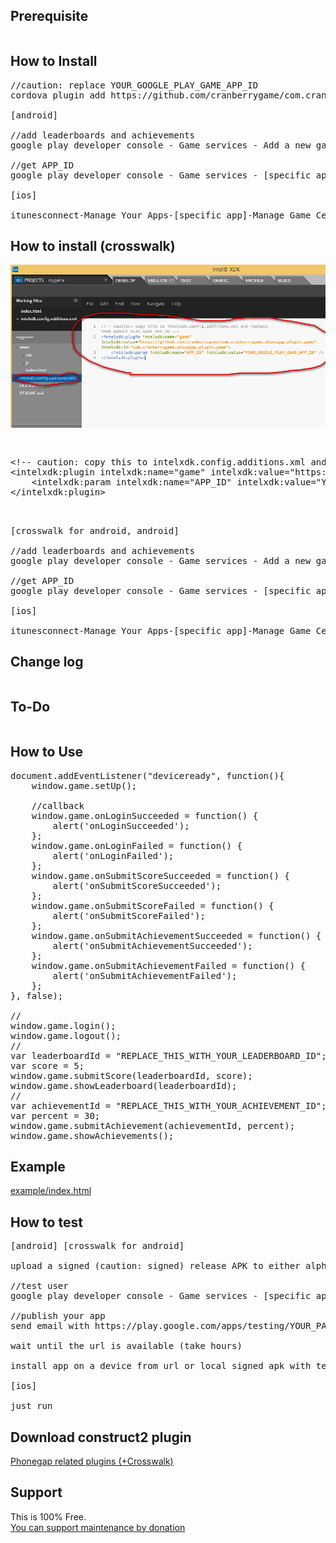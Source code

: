## Prerequisite ##

<pre>
</pre>

## How to Install ##

<pre>
//caution: replace YOUR_GOOGLE_PLAY_GAME_APP_ID
cordova plugin add https://github.com/cranberrygame/com.cranberrygame.phonegap.plugin.game --variable APP_ID="YOUR_GOOGLE_PLAY_GAME_APP_ID"

[android]

//add leaderboards and achievements
google play developer console - Game services - Add a new game - Enter the name of your game, choose its category, and click Continue. - ... - add leaderboards and achievements

//get APP_ID
google play developer console - Game services - [specific app] - get APP_ID (the number that appears beside the game name in the header of the Developer Console, e.g. "My Super Game - 12345678",. The APP_ID in this case is 12345678.)

[ios]

itunesconnect-Manage Your Apps-[specific app]-Manage Game Center-Enable for Single Game-Add Leaderboard-Leaderboard ID-don't need to wait for review
</pre>

## How to install (crosswalk) ##

![ScreenShot](example/crsswalk_APP_ID.png)

<pre>
<xmp>
<!-- caution: copy this to intelxdk.config.additions.xml and replace YOUR_GOOGLE_PLAY_GAME_APP_ID -->
<intelxdk:plugin intelxdk:name="game" intelxdk:value="https://github.com/cranberrygame/com.cranberrygame.phonegap.plugin.game" intelxdk:id="com.cranberrygame.phonegap.plugin.game">
	<intelxdk:param intelxdk:name="APP_ID" intelxdk:value="YOUR_GOOGLE_PLAY_GAME_APP_ID" />
</intelxdk:plugin>
</xmp>

[crosswalk for android, android]

//add leaderboards and achievements
google play developer console - Game services - Add a new game - Enter the name of your game, choose its category, and click Continue. - ... - add leaderboards and achievements

//get APP_ID
google play developer console - Game services - [specific app] - get APP_ID (the number that appears beside the game name in the header of the Developer Console, e.g. "My Super Game - 12345678",. The APP_ID in this case is 12345678.)

[ios]

itunesconnect-Manage Your Apps-[specific app]-Manage Game Center-Enable for Single Game-Add Leaderboard-Leaderboard ID-don't need to wait for review
</pre>

## Change log ##

<pre>
</pre>

## To-Do ##

<pre>
</pre>	

## How to Use ##

<pre>
document.addEventListener("deviceready", function(){
	window.game.setUp();

	//callback
    window.game.onLoginSucceeded = function() {
        alert('onLoginSucceeded');
    };	
    window.game.onLoginFailed = function() {
        alert('onLoginFailed');
    };
    window.game.onSubmitScoreSucceeded = function() {
        alert('onSubmitScoreSucceeded');
    };	
    window.game.onSubmitScoreFailed = function() {
        alert('onSubmitScoreFailed');
    };	
    window.game.onSubmitAchievementSucceeded = function() {
        alert('onSubmitAchievementSucceeded');
    };	
    window.game.onSubmitAchievementFailed = function() {
        alert('onSubmitAchievementFailed');
    };
}, false);

//
window.game.login();
window.game.logout();
//
var leaderboardId = "REPLACE_THIS_WITH_YOUR_LEADERBOARD_ID";
var score = 5;
window.game.submitScore(leaderboardId, score);
window.game.showLeaderboard(leaderboardId);
//
var achievementId = "REPLACE_THIS_WITH_YOUR_ACHIEVEMENT_ID";
var percent = 30;
window.game.submitAchievement(achievementId, percent);
window.game.showAchievements();
</pre>

## Example ##

<a href="https://github.com/cranberrygame/com.cranberrygame.phonegap.plugin.game/blob/master/example/index.html">example/index.html</a>

## How to test ##

<pre>
[android] [crosswalk for android]

upload a signed (caution: signed) release APK to either alpha (recommended) or beta.

//test user
google play developer console - Game services - [specific app] - test - add tester

//publish your app
send email with https://play.google.com/apps/testing/YOUR_PACKAGE url to test user

wait until the url is available (take hours)

install app on a device from url or local signed apk with test account.

[ios]

just run
</pre>

## Download construct2 plugin ##

<a href="https://www.scirra.com/forum/viewtopic.php?t=109586">Phonegap related plugins (+Crosswalk)</a>

## Support ##

This is 100% Free.<br>
<a href="https://www.paypal.com/cgi-bin/webscr?cmd=_donations&business=F9MJ2UY9EKXRN&lc=KR&item_name=Phonegap%20game%20plugin%20donation&currency_code=USD&bn=PP%2dDonationsBF%3abtn_donateCC_LG%2egif%3aNonHosted">You can support maintenance by donation</a>

